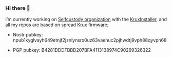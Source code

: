 ### Hi there 👋

I’m currently working on [Selfcustody organization](https://github.com/selfcustody) with the [KruxInstaller](https://github.com/selfcustody/krux-installer), and all my repos are based on spread [Krux](https://selfcustody.github.io/krux) firmware;

- Nostr pubkey: npub1kyglvayh649etnjf2jznlynsrx0uz63vaehuc2pjhwdtj9vph88qyvph68

- PGP pubkey: B4281DDDFBBD207BFA4113138974C90299326322
